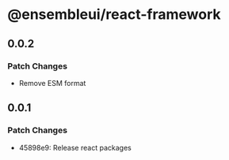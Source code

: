 # @ensembleui/react-framework

## 0.0.2

### Patch Changes

- Remove ESM format

## 0.0.1

### Patch Changes

- 45898e9: Release react packages
